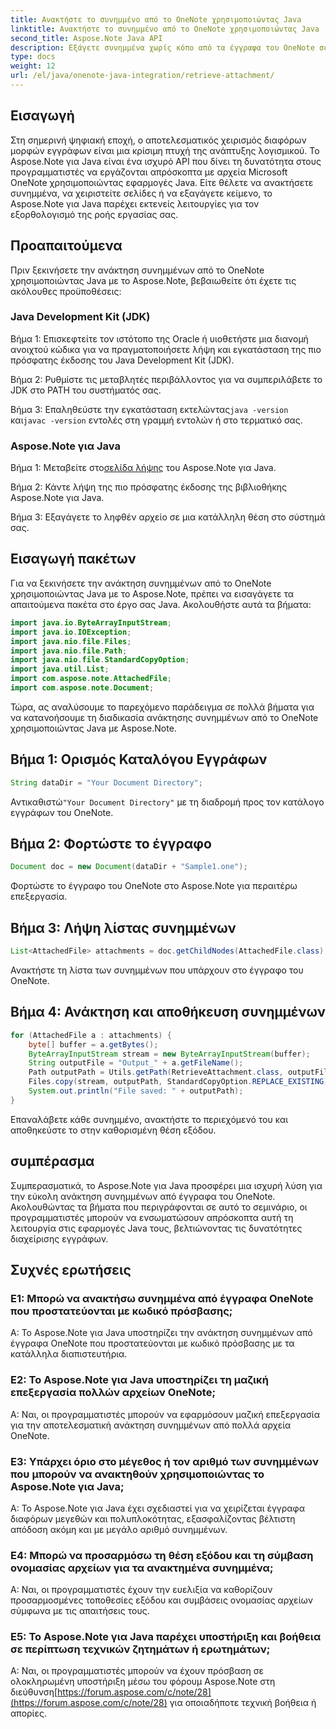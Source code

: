 ```yaml
---
title: Ανακτήστε το συνημμένο από το OneNote χρησιμοποιώντας Java
linktitle: Ανακτήστε το συνημμένο από το OneNote χρησιμοποιώντας Java
second_title: Aspose.Note Java API
description: Εξάγετε συνημμένα χωρίς κόπο από τα έγγραφα του OneNote σε Java! Το Aspose.Note χειρίζεται όλες τις μορφές και την επεξεργασία παρτίδων. Εύκολα βήματα και κωδικός συμπεριλαμβάνεται! #OneNote #Java #Aspose
type: docs
weight: 12
url: /el/java/onenote-java-integration/retrieve-attachment/
---
```

## Εισαγωγή

Στη σημερινή ψηφιακή εποχή, ο αποτελεσματικός χειρισμός διαφόρων μορφών εγγράφων είναι μια κρίσιμη πτυχή της ανάπτυξης λογισμικού. Το Aspose.Note για Java είναι ένα ισχυρό API που δίνει τη δυνατότητα στους προγραμματιστές να εργάζονται απρόσκοπτα με αρχεία Microsoft OneNote χρησιμοποιώντας εφαρμογές Java. Είτε θέλετε να ανακτήσετε συνημμένα, να χειριστείτε σελίδες ή να εξαγάγετε κείμενο, το Aspose.Note για Java παρέχει εκτενείς λειτουργίες για τον εξορθολογισμό της ροής εργασίας σας.

## Προαπαιτούμενα

Πριν ξεκινήσετε την ανάκτηση συνημμένων από το OneNote χρησιμοποιώντας Java με το Aspose.Note, βεβαιωθείτε ότι έχετε τις ακόλουθες προϋποθέσεις:

### Java Development Kit (JDK)

Βήμα 1: Επισκεφτείτε τον ιστότοπο της Oracle ή υιοθετήστε μια διανομή ανοιχτού κώδικα για να πραγματοποιήσετε λήψη και εγκατάσταση της πιο πρόσφατης έκδοσης του Java Development Kit (JDK).

Βήμα 2: Ρυθμίστε τις μεταβλητές περιβάλλοντος για να συμπεριλάβετε το JDK στο PATH του συστήματός σας.

 Βήμα 3: Επαληθεύστε την εγκατάσταση εκτελώντας`java -version` και`javac -version` εντολές στη γραμμή εντολών ή στο τερματικό σας.

### Aspose.Note για Java

 Βήμα 1: Μεταβείτε στο[σελίδα λήψης](https://releases.aspose.com/note/java/) του Aspose.Note για Java.

Βήμα 2: Κάντε λήψη της πιο πρόσφατης έκδοσης της βιβλιοθήκης Aspose.Note για Java.

Βήμα 3: Εξαγάγετε το ληφθέν αρχείο σε μια κατάλληλη θέση στο σύστημά σας.

## Εισαγωγή πακέτων

Για να ξεκινήσετε την ανάκτηση συνημμένων από το OneNote χρησιμοποιώντας Java με το Aspose.Note, πρέπει να εισαγάγετε τα απαιτούμενα πακέτα στο έργο σας Java. Ακολουθήστε αυτά τα βήματα:

```java
import java.io.ByteArrayInputStream;
import java.io.IOException;
import java.nio.file.Files;
import java.nio.file.Path;
import java.nio.file.StandardCopyOption;
import java.util.List;
import com.aspose.note.AttachedFile;
import com.aspose.note.Document;
```

Τώρα, ας αναλύσουμε το παρεχόμενο παράδειγμα σε πολλά βήματα για να κατανοήσουμε τη διαδικασία ανάκτησης συνημμένων από το OneNote χρησιμοποιώντας Java με Aspose.Note.

## Βήμα 1: Ορισμός Καταλόγου Εγγράφων

```java
String dataDir = "Your Document Directory";
```

 Αντικαθιστώ`"Your Document Directory"` με τη διαδρομή προς τον κατάλογο εγγράφων του OneNote.

## Βήμα 2: Φορτώστε το έγγραφο

```java
Document doc = new Document(dataDir + "Sample1.one");
```

Φορτώστε το έγγραφο του OneNote στο Aspose.Note για περαιτέρω επεξεργασία.

## Βήμα 3: Λήψη λίστας συνημμένων

```java
List<AttachedFile> attachments = doc.getChildNodes(AttachedFile.class);
```

Ανακτήστε τη λίστα των συνημμένων που υπάρχουν στο έγγραφο του OneNote.

## Βήμα 4: Ανάκτηση και αποθήκευση συνημμένων

```java
for (AttachedFile a : attachments) {
    byte[] buffer = a.getBytes();
    ByteArrayInputStream stream = new ByteArrayInputStream(buffer);
    String outputFile = "Output_" + a.getFileName();
    Path outputPath = Utils.getPath(RetrieveAttachment.class, outputFile);
    Files.copy(stream, outputPath, StandardCopyOption.REPLACE_EXISTING);
    System.out.println("File saved: " + outputPath);
}
```

Επαναλάβετε κάθε συνημμένο, ανακτήστε το περιεχόμενό του και αποθηκεύστε το στην καθορισμένη θέση εξόδου.

## συμπέρασμα

Συμπερασματικά, το Aspose.Note για Java προσφέρει μια ισχυρή λύση για την εύκολη ανάκτηση συνημμένων από έγγραφα του OneNote. Ακολουθώντας τα βήματα που περιγράφονται σε αυτό το σεμινάριο, οι προγραμματιστές μπορούν να ενσωματώσουν απρόσκοπτα αυτή τη λειτουργία στις εφαρμογές Java τους, βελτιώνοντας τις δυνατότητες διαχείρισης εγγράφων.

## Συχνές ερωτήσεις

### Ε1: Μπορώ να ανακτήσω συνημμένα από έγγραφα OneNote που προστατεύονται με κωδικό πρόσβασης;

Α: Το Aspose.Note για Java υποστηρίζει την ανάκτηση συνημμένων από έγγραφα OneNote που προστατεύονται με κωδικό πρόσβασης με τα κατάλληλα διαπιστευτήρια.

### Ε2: Το Aspose.Note για Java υποστηρίζει τη μαζική επεξεργασία πολλών αρχείων OneNote;

Α: Ναι, οι προγραμματιστές μπορούν να εφαρμόσουν μαζική επεξεργασία για την αποτελεσματική ανάκτηση συνημμένων από πολλά αρχεία OneNote.

### Ε3: Υπάρχει όριο στο μέγεθος ή τον αριθμό των συνημμένων που μπορούν να ανακτηθούν χρησιμοποιώντας το Aspose.Note για Java;

Α: Το Aspose.Note για Java έχει σχεδιαστεί για να χειρίζεται έγγραφα διαφόρων μεγεθών και πολυπλοκότητας, εξασφαλίζοντας βέλτιστη απόδοση ακόμη και με μεγάλο αριθμό συνημμένων.

### Ε4: Μπορώ να προσαρμόσω τη θέση εξόδου και τη σύμβαση ονομασίας αρχείων για τα ανακτημένα συνημμένα;

Α: Ναι, οι προγραμματιστές έχουν την ευελιξία να καθορίζουν προσαρμοσμένες τοποθεσίες εξόδου και συμβάσεις ονομασίας αρχείων σύμφωνα με τις απαιτήσεις τους.

### Ε5: Το Aspose.Note για Java παρέχει υποστήριξη και βοήθεια σε περίπτωση τεχνικών ζητημάτων ή ερωτημάτων;

Α: Ναι, οι προγραμματιστές μπορούν να έχουν πρόσβαση σε ολοκληρωμένη υποστήριξη μέσω του φόρουμ Aspose.Note στη διεύθυνση[https://forum.aspose.com/c/note/28](https://forum.aspose.com/c/note/28) για οποιαδήποτε τεχνική βοήθεια ή απορίες.
